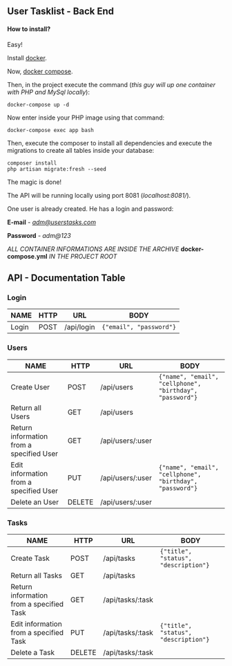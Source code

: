 
## User Tasklist - Back End
#### How to install?

Easy!

Install [docker](https://goo.gl/JmnqnK).

Now, [docker compose](https://goo.gl/nzcP7q).

Then, in the project execute the command (*this guy will up one container with PHP and MySql locally*):
```
docker-compose up -d
```
Now enter inside your PHP image using that command:
```
docker-compose exec app bash
```
Then, execute the composer to install all dependencies and execute the migrations to create all tables inside your database:
```
composer install
php artisan migrate:fresh --seed
```
The magic is done!

The API will be running locally using port 8081 (*localhost:8081/*).

One user is already created. He has a login and password:

**E-mail** - *adm@userstasks.com*

**Password** - *adm@123*

*ALL CONTAINER INFORMATIONS ARE INSIDE THE ARCHIVE* **docker-compose.yml** *IN THE PROJECT ROOT*

## API - Documentation Table
### Login
| NAME | HTTP | URL | BODY |
|------|------|-----|------|
| Login | POST | /api/login | `{"email", "password"}` |

### Users
| NAME | HTTP | URL | BODY |
|------|------|-----|------|
| Create User | POST | /api/users | `{"name", "email", "cellphone", "birthday", "password"}` |
| Return all Users | GET | /api/users ||
| Return information from a specified User | GET | /api/users/:user ||
| Edit information from a specified User | PUT | /api/users/:user |`{"name", "email", "cellphone", "birthday", "password"}`|
| Delete an User | DELETE | /api/users/:user ||

### Tasks
| NAME | HTTP | URL | BODY |
|------|------|-----|------|
| Create Task | POST | /api/tasks | `{"title", "status", "description"}` |
| Return all Tasks | GET | /api/tasks ||
| Return information from a specified Task | GET | /api/tasks/:task ||
| Edit information from a specified Task | PUT | /api/tasks/:task |`{"title", "status", "description"}`|
| Delete a Task | DELETE | /api/tasks/:task ||
